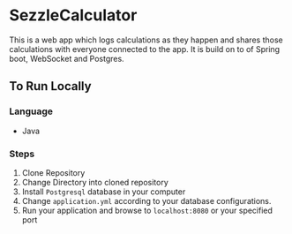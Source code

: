 # SezzleCalculator

This is a web app which logs calculations as they happen and shares those calculations with everyone connected to the app. It is build on to of Spring
boot, WebSocket and Postgres.

## To Run Locally

### Language
* Java

### Steps
1. Clone Repository
2. Change Directory into cloned repository
3. Install `Postgresql` database in your computer
4. Change `application.yml` according to your database configurations.
5. Run your application and browse to `localhost:8080` or your specified port